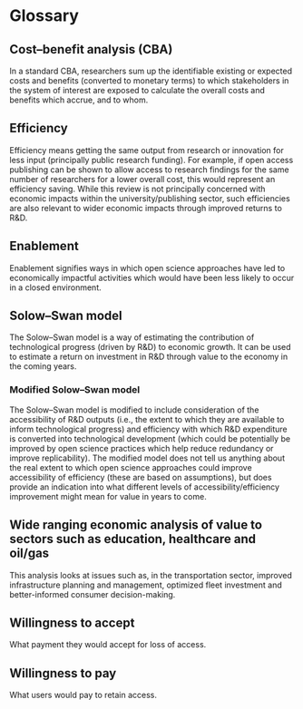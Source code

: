 # Glossary

## Cost–benefit analysis (CBA)
In a standard CBA, researchers sum up the identifiable existing or expected costs and benefits (converted to monetary terms) to which stakeholders in the system of interest are exposed to calculate the overall costs and benefits which accrue, and to whom. 

## Efficiency
Efficiency means getting the same output from research or innovation for less input (principally public research funding). For example, if open access publishing can be shown to allow access to research findings for the same number of researchers for a lower overall cost, this would represent an efficiency saving. While this review is not principally concerned with economic impacts within the university/publishing sector, such efficiencies are also relevant to wider economic impacts through improved returns to R&D.

## Enablement
Enablement signifies ways in which open science approaches have led to economically impactful activities which would have been less likely to occur in a closed environment.

## Solow–Swan model
The Solow–Swan model is a way of estimating the contribution of technological progress (driven by R&D) to economic growth. It can be used to estimate a return on investment in R&D through value to the economy in the coming years.

### Modified Solow–Swan model
The Solow–Swan model is modified to include consideration of the accessibility of R&D outputs (i.e., the extent to which they are available to inform technological progress) and efficiency with which R&D expenditure is converted into technological development (which could be potentially be improved by open science practices which help reduce redundancy or improve replicability). The modified model does not tell us anything about the real extent to which open science approaches could improve accessibility of efficiency (these are based on assumptions), but does provide an indication into what different levels of accessibility/efficiency improvement might mean for value in years to come.

## Wide ranging economic analysis of value to sectors such as education, healthcare and oil/gas
This analysis looks at issues such as, in the transportation sector, improved infrastructure planning and management, optimized fleet investment and better-informed consumer decision-making. 

 ## Willingness to accept
 What payment they would accept for loss of access.

 ## Willingness to pay
 What users would pay to retain access.
